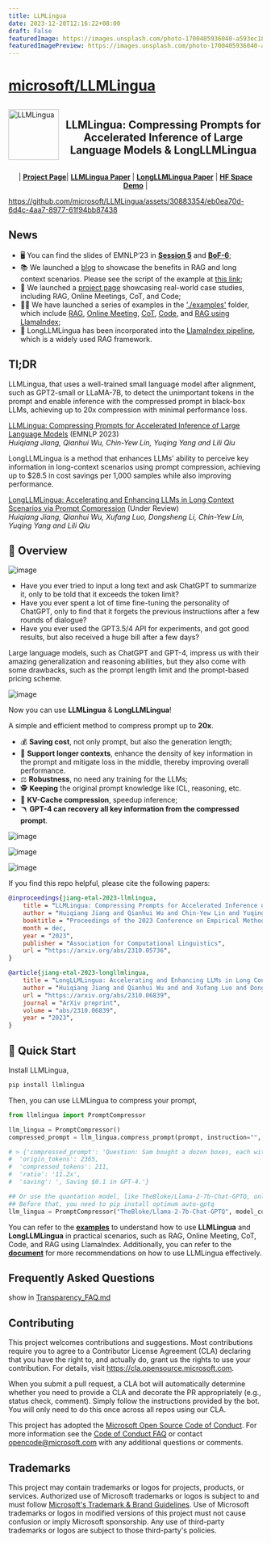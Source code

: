 ```yaml
---
title: LLMLingua
date: 2023-12-20T12:16:22+08:00
draft: False
featuredImage: https://images.unsplash.com/photo-1700405936040-a593ec18ec78?ixid=M3w0NjAwMjJ8MHwxfHJhbmRvbXx8fHx8fHx8fDE3MDMwNDU1ODZ8&ixlib=rb-4.0.3
featuredImagePreview: https://images.unsplash.com/photo-1700405936040-a593ec18ec78?ixid=M3w0NjAwMjJ8MHwxfHJhbmRvbXx8fHx8fHx8fDE3MDMwNDU1ODZ8&ixlib=rb-4.0.3
---
```


# [microsoft/LLMLingua](https://github.com/microsoft/LLMLingua)

<div style="display: flex; align-items: center; ">  
    <div style="width: 100px; margin-right: 10px; height:auto;" align="left">  
        <img src="images/LLMLingua_logo.png" alt="LLMLingua" width="100" align="left">  
    </div>  
    <div style="flex-grow: 1;" align="center">  
        <h2 align="center">LLMLingua: Compressing Prompts for Accelerated Inference of Large Language Models & LongLLMLingua</h1>  
    </div>  
</div>

<p align="center">
| <a href="https://llmlingua.com/"><b>Project Page</b></a>| <a href="https://arxiv.org/abs/2310.05736"><b>LLMLingua Paper</b></a> | <a href="https://arxiv.org/abs/2310.06839"><b>LongLLMLingua Paper</b></a> | <a href="https://huggingface.co/spaces/microsoft/LLMLingua"><b>HF Space Demo</b></a> |
</p>

https://github.com/microsoft/LLMLingua/assets/30883354/eb0ea70d-6d4c-4aa7-8977-61f94bb87438

## News

- 🖥 You can find the slides of EMNLP‘23 in <b><a href="https://drive.google.com/file/d/1GxQLAEN8bBB2yiEdQdW4UKoJzZc0es9t/view">Session 5</a></b> and <b><a href="https://drive.google.com/file/d/1LJBUfJrKxbpdkwo13SgPOqugk-UjLVIF/view">BoF-6</a></b>;
- 📚 We launched a [blog](https://medium.com/@iofu728/longllmlingua-bye-bye-to-middle-loss-and-save-on-your-rag-costs-via-prompt-compression-54b559b9ddf7) to showcase the benefits in RAG and long context scenarios. Please see the script of the example at [this link](https://github.com/microsoft/LLMLingua/blob/main/examples/Retrieval.ipynb);
- 🎈 We launched a [project page](https://llmlingua.com/) showcasing real-world case studies, including RAG, Online Meetings, CoT, and Code;
- 👨‍🦯 We have launched a series of examples in the ['./examples'](./examples) folder, which include [RAG](./examples/RAG.ipynb), [Online Meeting](./examples/OnlineMeeting.ipynb), [CoT](./examples/CoT.ipynb), [Code](./examples/Code.ipynb), and [RAG using LlamaIndex](./examples/RAGLlamaIndex.ipynb);
- 👾 LongLLMLingua has been incorporated into the [LlamaIndex pipeline](https://github.com/run-llama/llama_index/blob/main/llama_index/indices/postprocessor/longllmlingua.py), which is a widely used RAG framework.

## Tl;DR

LLMLingua, that uses a well-trained small language model after alignment, such as GPT2-small or LLaMA-7B, to detect the unimportant tokens in the prompt and enable inference with the compressed prompt in black-box LLMs, achieving up to 20x compression with minimal performance loss.

[LLMLingua: Compressing Prompts for Accelerated Inference of Large Language Models](https://arxiv.org/abs/2310.05736) (EMNLP 2023)<br>
_Huiqiang Jiang, Qianhui Wu, Chin-Yew Lin, Yuqing Yang and Lili Qiu_

LongLLMLingua is a method that enhances LLMs' ability to perceive key information in long-context scenarios using prompt compression, achieving up to $28.5 in cost savings per 1,000 samples while also improving performance.

[LongLLMLingua: Accelerating and Enhancing LLMs in Long Context Scenarios via Prompt Compression](https://arxiv.org/abs/2310.06839) (Under Review)<br>
_Huiqiang Jiang, Qianhui Wu, Xufang Luo, Dongsheng Li, Chin-Yew Lin, Yuqing Yang and Lili Qiu_

## 🎥 Overview

![image](./images/LLMLingua_motivation.png)

- Have you ever tried to input a long text and ask ChatGPT to summarize it, only to be told that it exceeds the token limit? ​
- Have you ever spent a lot of time fine-tuning the personality of ChatGPT, only to find that it forgets the previous instructions after a few rounds of dialogue? ​
- Have you ever used the GPT3.5/4 API for experiments, and got good results, but also received a huge bill after a few days? ​

Large language models, such as ChatGPT and GPT-4, impress us with their amazing generalization and reasoning abilities, but they also come with some drawbacks, such as the prompt length limit and the prompt-based pricing scheme.​

![image](./images/motivation.png)

Now you can use **LLMLingua** & **LongLLMLingua**!​

A simple and efficient method to compress prompt up to **20x**.​

- 💰 **Saving cost**, not only prompt, but also the generation length;​
- 📝 **Support longer contexts**, enhance the density of key information in the prompt and mitigate loss in the middle, thereby improving overall performance.
- ⚖️ **Robustness**, no need any training for the LLMs;​
- 🕵️ **Keeping** the original prompt knowledge like ICL, reasoning, etc.​
- 📜 **KV-Cache compression**, speedup inference;​
- 🪃 **GPT-4 can recovery all key information from the compressed prompt**.​

![image](./images/LLMLingua.png)

![image](./images/LongLLMLingua.png)

![image](./images/LLMLingua_demo.png)

If you find this repo helpful, please cite the following papers:

```bibtex
@inproceedings{jiang-etal-2023-llmlingua,
    title = "LLMLingua: Compressing Prompts for Accelerated Inference of Large Language Models",
    author = "Huiqiang Jiang and Qianhui Wu and Chin-Yew Lin and Yuqing Yang and Lili Qiu",
    booktitle = "Proceedings of the 2023 Conference on Empirical Methods in Natural Language Processing",
    month = dec,
    year = "2023",
    publisher = "Association for Computational Linguistics",
    url = "https://arxiv.org/abs/2310.05736",
}
```
```bibtex
@article{jiang-etal-2023-longllmlingua,
    title = "LongLLMLingua: Accelerating and Enhancing LLMs in Long Context Scenarios via Prompt Compression",
    author = "Huiqiang Jiang and Qianhui Wu and and Xufang Luo and Dongsheng Li and Chin-Yew Lin and Yuqing Yang and Lili Qiu",
    url = "https://arxiv.org/abs/2310.06839",
    journal = "ArXiv preprint",
    volume = "abs/2310.06839",
    year = "2023",
}
```

## 🎯 Quick Start

Install LLMLingua,

```bash
pip install llmlingua
```
    
Then, you can use LLMLingua to compress your prompt,
    
```python
from llmlingua import PromptCompressor

llm_lingua = PromptCompressor()
compressed_prompt = llm_lingua.compress_prompt(prompt, instruction="", question="", target_token=200)

# > {'compressed_prompt': 'Question: Sam bought a dozen boxes, each with 30 highlighter pens inside, for $10 each box. He reanged five of boxes into packages of sixlters each and sold them $3 per. He sold the rest theters separately at the of three pens $2. How much did make in total, dollars?\nLets think step step\nSam bought 1 boxes x00 oflters.\nHe bought 12 * 300ters in total\nSam then took 5 boxes 6ters0ters.\nHe sold these boxes for 5 *5\nAfterelling these  boxes there were 3030 highlighters remaining.\nThese form 330 / 3 = 110 groups of three pens.\nHe sold each of these groups for $2 each, so made 110 * 2 = $220 from them.\nIn total, then, he earned $220 + $15 = $235.\nSince his original cost was $120, he earned $235 - $120 = $115 in profit.\nThe answer is 115',
#  'origin_tokens': 2365,
#  'compressed_tokens': 211,
#  'ratio': '11.2x',
#  'saving': ', Saving $0.1 in GPT-4.'}

## Or use the quantation model, like TheBloke/Llama-2-7b-Chat-GPTQ, only need <8GB GPU memory.
## Before that, you need to pip install optimum auto-gptq
llm_lingua = PromptCompressor("TheBloke/Llama-2-7b-Chat-GPTQ", model_config={"revision": "main"})
```

You can refer to the [**examples**](./examples) to understand how to use **LLMLingua** and **LongLLMLingua** in practical scenarios, such as RAG, Online Meeting, CoT, Code, and RAG using LlamaIndex. Additionally, you can refer to the [**document**](./DOCUMENT.md) for more recommendations on how to use LLMLingua effectively.

## Frequently Asked Questions

show in [Transparency_FAQ.md](./Transparency_FAQ.md)

## Contributing

This project welcomes contributions and suggestions.  Most contributions require you to agree to a
Contributor License Agreement (CLA) declaring that you have the right to, and actually do, grant us
the rights to use your contribution. For details, visit https://cla.opensource.microsoft.com.

When you submit a pull request, a CLA bot will automatically determine whether you need to provide
a CLA and decorate the PR appropriately (e.g., status check, comment). Simply follow the instructions
provided by the bot. You will only need to do this once across all repos using our CLA.

This project has adopted the [Microsoft Open Source Code of Conduct](https://opensource.microsoft.com/codeofconduct/).
For more information see the [Code of Conduct FAQ](https://opensource.microsoft.com/codeofconduct/faq/) or
contact [opencode@microsoft.com](mailto:opencode@microsoft.com) with any additional questions or comments.

## Trademarks

This project may contain trademarks or logos for projects, products, or services. Authorized use of Microsoft 
trademarks or logos is subject to and must follow 
[Microsoft's Trademark & Brand Guidelines](https://www.microsoft.com/en-us/legal/intellectualproperty/trademarks/usage/general).
Use of Microsoft trademarks or logos in modified versions of this project must not cause confusion or imply Microsoft sponsorship.
Any use of third-party trademarks or logos are subject to those third-party's policies.
